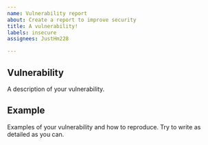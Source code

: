 ```yaml
---
name: Vulnerability report
about: Create a report to improve security
title: A vulnerability!
labels: insecure
assignees: JustHm228

---
```


## Vulnerability

A description of your vulnerability.

## Example

Examples of your vulnerability and how to reproduce.
Try to write as detailed as you can.
